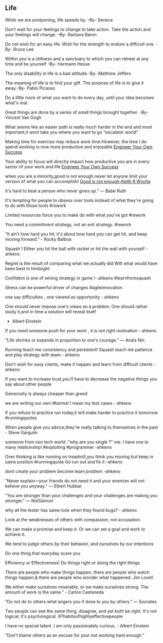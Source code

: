 <h2>Life</h2>
While we are postponing, life speeds by. -By- Seneca

Don’t wait for your feelings to change to take action. Take the action and your feelings will change. –By- Barbara Baron

Do not wish for an easy life. Wish for the strength to endure a difficult one. -By- Bruce Lee

Within you is a stillness and a sanctuary to which you can retreat at any time and be yourself -By- Hermann Hesse

The only disability in life is a bad attitude.-By- Matthew Jeffers

The meaning of life is to find your gift. The purpose of life is to give it away.-By- Pablo Picasso

Do a little more of what you want to do every day, until your idea becomes what's real.

Great things are done by a series of small things brought together. -By- Vincent Van Gogh

What seems like an easier path is really much harder in the end and most important,it wont take you where you want to go "escalator world"

Making time for exercise may reduce work time.However, the time I do spend working is now more productive and enjoyable <a href="https://www.goodreads.com/book/show/17396004-engineer-your-own-success">Engineer Your Own Success</a>

Your ability to focus will directly impact how productive you are in every sector of your work and life  <a href="https://www.goodreads.com/book/show/17396004-engineer-your-own-success">Engineer Your Own Success</a>

when you are a minority,good is not enough.never let anyone limit your version of what you can accomplish! <a href="https://www.goodreads.com/book/show/2967518-good-is-not-enough">Good is not enough-Keith R Wyche </a>

It's hard to beat a person who never gives up.” ― Babe Ruth

It's tempting for people to obsess over tools instead of what they're going to do with those tools #rework

Limited resources force you to make do with what you've got #rework

You need a commitment strategy, not an exit strategy. #rework

"It ain't how hard you hit; it's about how hard you can get hit, and keep moving forward." - Rocky Balboa 

Squash ! Either you hit the ball with racket or hit the wall with yourself - ahkeno

Regret is the result of comparing what we actually did Witt what would have been best in hindsight

Confident is one of wining strategy in game !- ahkeno #learnfromsquash 

Stress can be powerful driver of changes #agileinnovation

one say difficulties , one viewed as opportunity - ahkeno

One should never impose one's views on a problem. One should rather study it,and in time a solution will reveal itself
- Albert Einstein

If you need someone push for your work , it is not right motivation - ahkeno

"Life shrinks or expands in proportion to one's courage." — Anaïs Nin

Running teach me consistency and persistent!  Squash teach me patience and play strategy with team - ahkeno

Don’t wish for easy clients, make it happen and learn from difficult clients - ahkeno

If you want to increase trust,you'll have to decrease the negative things you say about other people

Generosity is always cheaper than greed

we are writing our own #karma! I mean my test cases - ahkeno

If you refuse to practice run today,it will make harder to practice it tomorrow #runningquotes

When people give you advice,they're really talking to themselves in the past - Steve Garguilo

someone from non tech world :"why are you single ?"
me: I have one to many relationship! #exploiting #programmer -ahkeno

Over thinking is like running on treadmill,you think you moving but keep in same position #runningquote Go run out  and fix it -ahkeno

dont create your problem become team problem -ahkeno

"Never explain―your friends do not need it and your enemies will not believe you anyway."  ― Elbert Hubbar

"You are stronger than your challenges and your challenges are making you stronger." — NotSalmon

why all the tester has same look when they found bugs? - ahkeno

Look at the weaknesses of others with compassion, not accusation

We can make a promise and keep it. Or we can set a goal and work to achieve it.

We tend to judge others by their behavior, and ourselves by our intentions

Do one thing that everyday scare you

Efficiency or Effectiveness! Do things right  or doing the right things

There are people who make things happen, there are people who watch things happen,& there are people who wonder what happened. 
Jim Lovell

We either make ourselves miserable, or we make ourselves strong. The amount of work is the same.” - Carlos Castaneda

“Do not do to others what angers you if done to you by others.” ― Socrates

Two people can see the same thing, disagree, and yet both be right. It's not logical; it's psychological. #7habitsofhighlyeffectivepeople

I have no special talent. I am only passionately curious. - Albert Einstein

"Don't blame others as an excuse for your not working hard enough."


